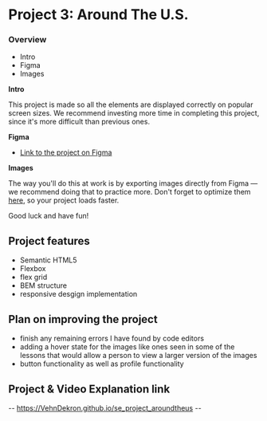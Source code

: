 # Project 3: Around The U.S.

### Overview

- Intro
- Figma
- Images

**Intro**

This project is made so all the elements are displayed correctly on popular screen sizes. We recommend investing more time in completing this project, since it's more difficult than previous ones.

**Figma**

- [Link to the project on Figma](https://www.figma.com/file/ii4xxsJ0ghevUOcssTlHZv/Sprint-3%3A-Around-the-US?node-id=0%3A1)

**Images**

The way you'll do this at work is by exporting images directly from Figma — we recommend doing that to practice more. Don't forget to optimize them [here](https://tinypng.com/), so your project loads faster.

Good luck and have fun!

## Project features

- Semantic HTML5
- Flexbox
- flex grid
- BEM structure
- responsive desgign implementation

## Plan on improving the project

- finish any remaining errors I have found by code editors
- adding a hover state for the images like ones seen in some of the lessons that would allow a person to view a larger version of the images
- button functionality as well as profile functionality

## Project & Video Explanation link

-- https://VehnDekron.github.io/se_project_aroundtheus --
